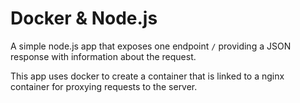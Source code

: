 # Docker & Node.js

A simple node.js app that exposes one endpoint `/` providing a JSON response
with information about the request.

This app uses docker to create a container that is linked to a nginx container
for proxying requests to the server.